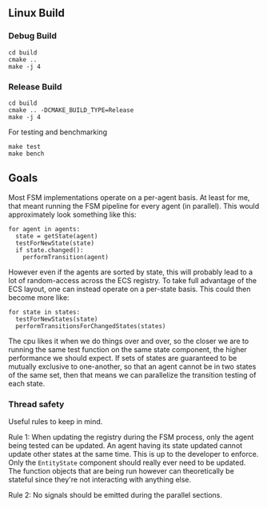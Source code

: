 
## Linux Build

### Debug Build

```
cd build
cmake ..
make -j 4
```

### Release Build

```
cd build
cmake .. -DCMAKE_BUILD_TYPE=Release
make -j 4
```

For testing and benchmarking
```
make test
make bench
```


## Goals

Most FSM implementations operate on a per-agent basis. At least for me, that meant running the FSM pipeline for every agent (in parallel). This would approximately look something like this:

    for agent in agents:
      state = getState(agent)
      testForNewState(state)
      if state.changed():
        performTransition(agent)

However even if the agents are sorted by state, this will probably lead to a lot of random-access across the ECS registry. To take full advantage of the ECS layout, one can instead operate on a per-state basis. This could then become more like:

    for state in states:
      testForNewStates(state)
      performTransitionsForChangedStates(states)


The cpu likes it when we do things over and over, so the closer we are to running the same test function on the same state component, the higher performance we should expect.
If sets of states are guaranteed to be mutually exclusive to one-another, so that an agent cannot be in two states of the same set, then that means we can parallelize the transition testing of each state.


### Thread safety

Useful rules to keep in mind.

Rule 1: When updating the registry during the FSM process, only the agent being tested can be updated. An agent having its state updated cannot update other states at the same time. This is up to the developer to enforce. Only the `EntityState` component should really ever need to be updated. The function objects that are being run however can theoretically be stateful since they're not interacting with anything else.

Rule 2: No signals should be emitted during the parallel sections.